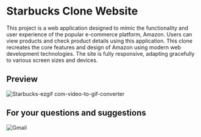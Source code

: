 # Starbucks Clone Website
This project is a web application designed to mimic the functionality and user experience of the popular e-commerce platform, Amazon. Users can view products and check product details using this application. This clone recreates the core features and design of Amazon using modern web development technologies. The site is fully responsive, adapting gracefully to various screen sizes and devices. 

## Preview
![Starbucks-ezgif com-video-to-gif-converter](https://github.com/MehmetPolat20/starbucks-Clone/assets/150278524/a5b041cf-8609-4ea1-b49b-ac46e2bafb03)

## For your questions and suggestions
<a href="mailto:mehmet.polat2035@gmail.com" target="_blank" style="text-decoration: none;">
    <img src="https://img.shields.io/badge/Gmail-D14836.svg?style=for-the-badge&logo=Gmail&logoColor=white" alt="Gmail">
</a>
